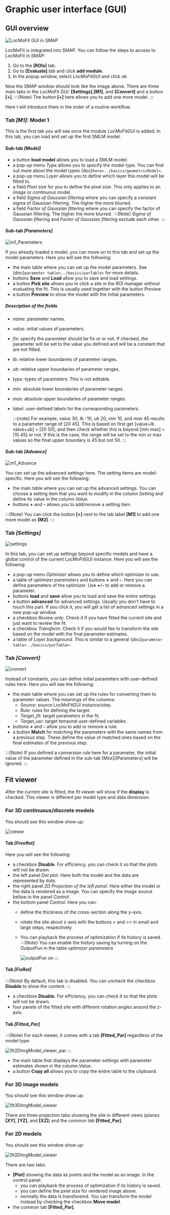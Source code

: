 # Graphic user interface (GUI)
## GUI overview
![LocMoFit GUI in SMAP](../images/SMAP_overview.png)

LocMoFit is integrated into SMAP. You can follow the steps to access to LocMoFit in SMAP:
1. Go to the **[ROIs]** tab.
2. Go to **[Evaluate]** tab and click **add module**.
3. In the popup window, select _LocMoFitGUI_ and click *ok*.

Now the SMAP window should look like the image above.
There are three main tabs in the LocMoFit GUI: **[Settings]**,**[M1]**, and **[Convert]** and a button **[+]**.
:::{Note}
 The button **[+]** here allows you to add one more model.
:::

Here I will introduce them in the order of a routine workflow.

### Tab _[M1]_: Model 1
This is the first tab you will see once the module _LocMoFitGUI_ is added.
In this tab, you can load and set up the first SMLM model.

#### Sub-tab _[Model]_
 * a button **load model** allows you to load a SMLM model.
 * a pop-up menu _Type_ allows you to specify the model type. You can find out more about the model types {doc}`here<../basics/geometricModel>`.
 * a pop-up menu _Layer_ allows you to define which layer this model will be fitted to.
 * a field _Pixel size_ for you to define the pixel size. This only applies to an _image_ or _continuous_ model.
 * a field _Sigma of Gaussian filtering_ where you can specify a constant sigma of Gaussian filtering. The higher the more blurred.
 * a field _Factor of Gaussian filtering_ where you can specify the factor of Gaussian filtering. The higher the more blurred.
:::{Note}
 _Sigma of Gaussian filtering_ and _Factor of Gaussian filtering_ exclude each other.
:::

#### Sub-tab _[Parameters]_
![m1_Parameters](../images/parameters_modelLoaded.png)

If you already loaded a model, you can move on to this tab and set up the model parameters.
Here you will see the following:
 * the main table where you can set up the model parameters. See {doc}`parameter table<../basics/parTable>` for more details.
 * buttons **Save** and **Load** allow you to save and load settings.
 * a button **Pick site** allows you to click a site in the ROI manager without evaluating the fit. This is usually used together with the button _Preview_
 * a button **Preview** to show the model with the initial parameters.
 
##### Description of the fields
* _name_: parameter names.
* _value_: initial values of parameters.
* _fix_: specify the parameter should be fix or or not. If checked, the parameter will be set to the value you defined and will be a constant that are not fitted.
* _lb_: relative lower boundaries of parameter ranges.
* _ub_: relative upper boundaries of parameter ranges.
* _type_: types of parameters. This is not editable.
* _min_: absolute lower boundaries of parameter ranges.
* _max_: absolute upper boundaries of parameter ranges.
* _label_: user-defined labels for the corresponding parameters.

   :::{note}
   For example, _value_ 30, _lb_ -10, _ub_ 20, _min_ 10, and _max_ 45 results to a parameter range of [20 45]. This is based on first get [value+lb value+ub] = [20 50], and then check whether this is beyond [min max] = [10 45] or not. If this is the case, the range will be set to the min or max values so the final upper boundary is 45 but not 50.
   :::
 
#### Sub-tab _[Advance]_
![m1_Advance](../images/m1_Advance.PNG)

You can set up the advanced settings here. The setting items are model-specific.
Here you will see the following:
 * the main table where you can set up the advanced settings. You can choose a setting item that you want to modify in the column _Setting_ and define its value in the column _Value_.
 * buttons **+** and **-** allows you to add/remove a setting item.

:::{Note}
 You can click the button **[+]** next to the tab label **[M1]** to add one more model as **[M2]**.
:::

### Tab _[Settings]_
![settings](../images/LocMoFit_settings.PNG)

In this tab, you can set up settings beyond specific models and have a global control of the current LocMoFitGUI instance.
Here you will see the following:
 * a pop-up menu _Optimizer_ allows you to define which optimizer to use.
 * a table of _optimizer parameters_ and buttons **+** and **-**. Here you can define parameters of the optimizer. Use **+**/**-** to add or remove a parameter.
 * buttons **load** and **save** allow you to load and save the entire settings.
 * a button **advanced** for advanced settings. Usually you don't have to touch this part. If you click it, you will get a list of advanced settings in a new pop-up window.
 * a checkbox _Review only_. Check it if you have fitted the current site and just want to review the fit.
 * a checkbox _Transform_. Check it if you would like to transform the site based on the model with the final parameter estimates.
 * a table of _Layer background_. This is similar to a general {doc}`parameter table<../basics/parTable>`.

### Tab _[Convert]_
![convert](../images/overview_convert.PNG)

Instead of constants, you can define initial parameters with user-defined rules here.
Here you will see the following:
 * the main table where you can set up the rules for converting them to parameter values. The meanings of the columns:
    * _Source_: source LocMoFitGUI instance/step.
	* _Rule_: rules for defining the target.
	* _Target_fit_: target parameters in the fit.
	* _Target_usr_: target temporal user-defined variables.
 * buttons **+** and **-** allow you to add or remove a rule.
 * a button **Match** for matching the parameters with the same names from a previous step. These define the value of matched ones based on the final estimates of the previous step.
 
:::{Note}
 If you defined a conversion rule here for a parameter, the initial value of the parameter defined in the sub-tab [Mxx]/[Parameters] will be ignored.
:::

## Fit viewer
After the current site is fitted, the fit viewer will show if the **display** is checked.
This viewer is different per model type and data dimension.

### For 3D continuous/discrete models
You should see this window show up:

![viewer](../images/fit3DFunModel_viewer.PNG)

#### Tab _[FreeRot]_
Here you will see the following:
* a checkbox **Disable**. For efficiency, you can check it so that the plots will not be drawn.
* the left panel _Dot plot_. Here both the model and the data are represented by dots.
* the right panel _2D Projection of the left panel_. Here either the model or the data is rendered as a image. You can specify the image source bellow in the panel _Control_.
* the bottom panel _Control_. Here you can:
   * define the thickness of the cross-section along the y-axis.
   * rotate the site about z-axis with the buttons *>* and *>>* in small and large steps, respectively.
   * You can playback the process of optimization if its history is saved.
      :::{Note}
      You can enable the history saving by turning on the _OutputFun_ in the table _optimizer parameters_
	  
	  ![outputFun on](../images/settings_outputFunOn.png)
      :::

#### Tab _[FixRot]_
:::{Note}
By default, this tab is disabled. You can uncheck the checkbox **Disable** to show the content.
:::
* a checkbox **Disable**. For efficiency, you can check it so that the plots will not be drawn.
* four panels of the fitted site with different rotation angles around the z-axis.

#### Tab _[Fitted_Par]_
:::{Note}
For each viewer, it comes with a tab **[Fitted_Par]** regardless of the model type:

![fit2DImgModel_viewer_par](../images/fit2DImgModel_viewer_par.PNG)
:::
* the main table that displays the parameter settings with parameter estimates shown in the column _Value_.
* a button **Copy all** allows you to copy the entire table to the clipboard.

### For 3D image models
You should see this window show up:

![fit3DImgModel_viewer](../images/fit3DImgModel_viewer.PNG)

There are three projection tabs showing the site in different views (planes **[XY]**, **[YZ]**, and **[XZ]**) and the common tab **[Fitted_Par]**.

### For 2D models
You should see this window show up:

![fit2DImgModel_viewer](../images/fit2DImgModel_viewer.PNG)

There are two tabs:
* **[Plot]** showing the data as points and the model as an image. In the control panel:
   * you can playback the process of optimization if its history is saved.
   * you can define the pxiel size for rendered image above.
   * normally the data is transforemd. You can transform the model instead by checking the checkbox **Move model**.
* the common tab **[Fitted_Par]**.